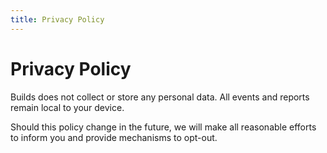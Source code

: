 ```yaml
---
title: Privacy Policy
---
```


# Privacy Policy

Builds does not collect or store any personal data. All events and reports remain local to your device.

Should this policy change in the future, we will make all reasonable efforts to inform you and provide mechanisms to opt-out.
